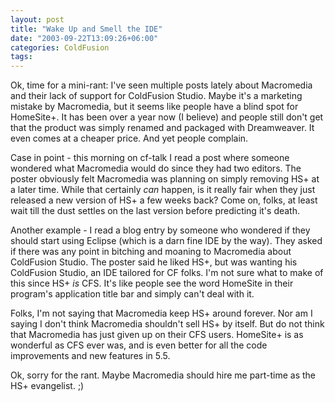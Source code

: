 ```yaml
---
layout: post
title: "Wake Up and Smell the IDE"
date: "2003-09-22T13:09:26+06:00"
categories: ColdFusion 
tags: 
---
```


Ok, time for a mini-rant: I've seen multiple posts lately about Macromedia and their lack of support for ColdFusion Studio. Maybe it's a marketing mistake by Macromedia, but it seems like people have a blind spot for HomeSite+. It has been over a year now (I believe) and people still don't get that the product was simply renamed and packaged with Dreamweaver. It even comes at a cheaper price. And yet people complain.

Case in point - this morning on cf-talk I read a post where someone wondered what Macromedia would do since they had two editors. The poster obviously felt Macromedia was planning on simply removing HS+ at a later time. While that certainly <i>can</i> happen, is it really fair when they just released a new version of HS+ a few weeks back? Come on, folks, at least wait till the dust settles on the last version before predicting it's death.

Another example - I read a blog entry by someone who wondered if they should start using Eclipse (which is a darn fine IDE by the way). They asked if there was any point in bitching and moaning to Macromedia about ColdFusion Studio. The poster said he liked HS+, but was wanting his ColdFusion Studio, an IDE tailored for CF folks. I'm not sure what to make of this since HS+ <i>is</i> CFS. It's like people see the word HomeSite in their program's application title bar and simply can't deal with it.

Folks, I'm not saying that Macromedia keep HS+ around forever. Nor am I saying I don't think Macromedia shouldn't sell HS+ by itself. But do not think that Macromedia has just given up on their CFS users. HomeSite+ is as wonderful as CFS ever was, and is even better for all the code improvements and new features in 5.5.

Ok, sorry for the rant. Maybe Macromedia should hire me part-time as the HS+ evangelist. ;)